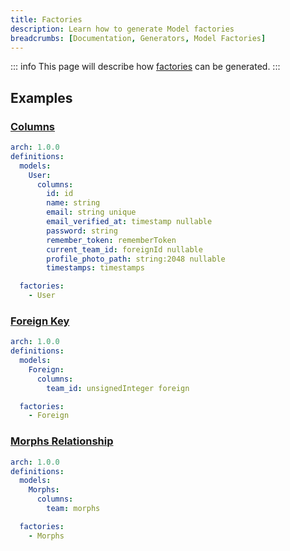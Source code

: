 ```yaml
---
title: Factories
description: Learn how to generate Model factories
breadcrumbs: [Documentation, Generators, Model Factories]
---
```


::: info
This page will describe how [factories](https://laravel.com/docs/10.x/database-testing#writing-factories) can be generated.
:::

## Examples

### [Columns](https://laravel.com/docs/10.x/eloquent-factories#defining-model-factories)

```yaml
arch: 1.0.0
definitions:
  models:
    User:
      columns:
        id: id
        name: string
        email: string unique
        email_verified_at: timestamp nullable
        password: string
        remember_token: rememberToken
        current_team_id: foreignId nullable
        profile_photo_path: string:2048 nullable
        timestamps: timestamps

  factories:
    - User
```

### [Foreign Key](https://laravel.com/docs/10.x/eloquent-factories#defining-model-factories)

```yaml
arch: 1.0.0
definitions:
  models:
    Foreign:
      columns:
        team_id: unsignedInteger foreign

  factories:
    - Foreign
```

### [Morphs Relationship](https://laravel.com/docs/10.x/eloquent-factories#defining-model-factories)

```yaml
arch: 1.0.0
definitions:
  models:
    Morphs:
      columns:
        team: morphs

  factories:
    - Morphs
```
